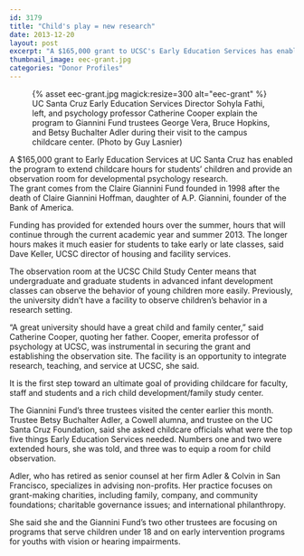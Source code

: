 ```yaml
---
id: 3179
title: "Child's play = new research"
date: 2013-12-20
layout: post
excerpt: "A $165,000 grant to UCSC's Early Education Services has enabled the program to extend childcare hours for students' children and provide an observation room for developmental psychology research."
thumbnail_image: eec-grant.jpg
categories: "Donor Profiles"
---
```

<figure class="inline-image right">
{% asset eec-grant.jpg magick:resize=300 alt="eec-grant" %}<figcaption>UC Santa Cruz Early Education Services Director Sohyla Fathi, left, and psychology professor Catherine Cooper explain the program to Giannini Fund trustees George Vera, Bruce Hopkins, and Betsy Buchalter Adler during their visit to the campus childcare center.  
(Photo by Guy Lasnier)</figcaption></figure>

A $165,000 grant to Early Education Services at UC Santa Cruz has enabled the program to extend childcare hours for students&#8217; children and provide an observation room for developmental psychology research.  
The grant comes from the Claire Giannini Fund founded in 1998 after the death of Claire Giannini Hoffman, daughter of A.P. Giannini, founder of the Bank of America.

Funding has provided for extended hours over the summer, hours that will continue through the current academic year and summer 2013. The longer hours makes it much easier for students to take early or late classes, said Dave Keller, UCSC director of housing and facility services.

The observation room at the UCSC Child Study Center means that undergraduate and graduate students in advanced infant development classes can observe the behavior of young children more easily. Previously, the university didn&#8217;t have a facility to observe children&#8217;s behavior in a research setting.

&#8220;A great university should have a great child and family center,&#8221; said Catherine Cooper, quoting her father. Cooper, emerita professor of psychology at UCSC, was instrumental in securing the grant and establishing the observation site. The facility is an opportunity to integrate research, teaching, and service at UCSC, she said.

It is the first step toward an ultimate goal of providing childcare for faculty, staff and students and a rich child development/family study center.

The Giannini Fund&#8217;s three trustees visited the center earlier this month. Trustee Betsy Buchalter Adler, a Cowell alumna, and trustee on the UC Santa Cruz Foundation, said she asked childcare officials what were the top five things Early Education Services needed. Numbers one and two were extended hours, she was told, and three was to equip a room for child observation.

Adler, who has retired as senior counsel at her firm Adler & Colvin in San Francisco, specializes in advising non-profits. Her practice focuses on grant-making charities, including family, company, and community foundations; charitable governance issues; and international philanthropy.

She said she and the Giannini Fund&#8217;s two other trustees are focusing on programs that serve children under 18 and on early intervention programs for youths with vision or hearing impairments.
